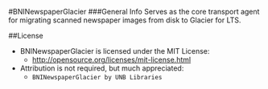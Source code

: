 #BNINewspaperGlacier
###General Info
Serves as the core transport agent for migrating scanned newspaper images from disk to Glacier for LTS.

##License
- BNINewspaperGlacier is licensed under the MIT License:
  - http://opensource.org/licenses/mit-license.html
- Attribution is not required, but much appreciated:
  - `BNINewspaperGlacier by UNB Libraries`
